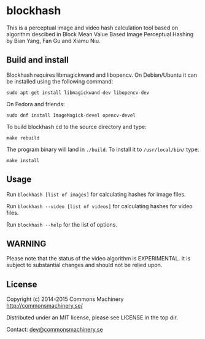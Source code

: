 blockhash
=========

This is a perceptual image and video hash calculation tool based on algorithm descibed in
Block Mean Value Based Image Perceptual Hashing by Bian Yang, Fan Gu and Xiamu Niu.

Build and install
-----------------

Blockhash requires libmagickwand and libopencv. On Debian/Ubuntu it can be installed using
the following command:

    sudo apt-get install libmagickwand-dev libopencv-dev

On Fedora and friends:

    sudo dnf install ImageMagick-devel opencv-devel

To build blockhash cd to the source directory and type:

    make rebuild

The program binary will land in `./build`. To install it to `/usr/local/bin/` type:

    make install

Usage
-----

Run `blockhash [list of images]` for calculating hashes for image files.

Run `blockhash --video [list of videos]` for calculating hashes for video files.

Run `blockhash --help` for the list of options.

WARNING
-------

Please note that the status of the video algorithm is EXPERIMENTAL. It is
subject to substantial changes and should not be relied upon.

License
-------

Copyright (c) 2014-2015 Commons Machinery http://commonsmachinery.se/

Distributed under an MIT license, please see LICENSE in the top dir.

Contact: dev@commonsmachinery.se
